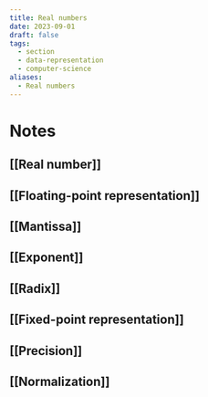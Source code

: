 ```yaml
---
title: Real numbers
date: 2023-09-01
draft: false
tags:
  - section
  - data-representation
  - computer-science
aliases:
  - Real numbers
---
```

# Notes

## [[Real number]]
## [[Floating-point representation]]
## [[Mantissa]]
## [[Exponent]]
## [[Radix]]
## [[Fixed-point representation]]
## [[Precision]]
## [[Normalization]]